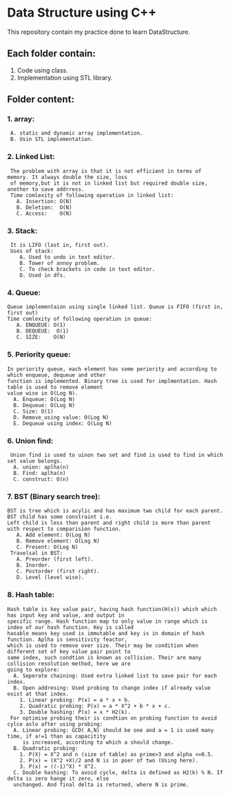 # Data Structure using C++
This repository contain my practice done to learn DataStructure.

## Each folder contain:
  1. Code using class.
  2. Implementation using STL library.

## Folder content:
  ### 1. array:<br>
     A. static and dynamic array implementation.
     B. Usin STL implementation.
  ### 2. Linked List: 
     The problem with array is that it is not efficient in terms of memory. It always double the size, loss 
     of memory,but it is not in linked list but required double size, another to save addrress.
     Time comlexity of following operation in linked list:
       A. Insertion: O(N)
       B. Deletion:  O(N)
       C. Access:    O(N)
  ### 3. Stack:
     It is LIFO (last in, first out).
     Uses of stack:
        A. Used to undo in text editor.
        B. Tower of annoy problem.
        C. To check brackets in code in text editor.
        D. Used in dfs.
  
  ### 4. Queue:
    Queue implementaion using single linked list. Queue is FIFO (first in, first out)
    Time comlexity of following operation in queue:
       A. ENQUEUE: O(1)
       B. DEQUEUE:  O(1)
       C. SIZE:    O(N)
  ### 5. Periority queue:
    In periority queue, each element has some periority and according to which enqueue, dequeue and other 
    function is implemented. Binary tree is used for implmentation. Hash table is used to remove element 
    value wise in O(Log N).
      A. Enqueue: O(Log N)
      B. Dequeue: O(Log N)
      C. Size: O(1)
      D. Remove_using value: O(Log N)
      E. Dequeue using index: O(Log N)
  ### 6. Union find:
     Union find is used to uinon two set and find is used to find in which set value belongs.
      A. union: aplha(n)
      B. Find: aplha(n)
      C. construct: O(n)
  ### 7. BST (Binary search tree):
    BST is tree which is acylic and has maximum two child for each parent. BST child has some constraint i.e. 
    Left child is less than parent and right child is more than parent with respect to comparision function.
       A. Add element: O(Log N) 
       B. Remove element: O(Log N)
       C. Present: O(Log N)
     Travelsal in BST:
       A. Preorder (first left).
       B. Inorder.
       C. Postorder (first right).
       D. Level (level wise).
  ### 8. Hash table:
    Hash table is key value pair, having hash function(H(x)) which which has input key and value, and output in 
    specific range. Hash function map to only value in range which is index of our hash function. Key is called 
    hasable means key used is immutable and key is in domain of hash function. Aplha is sensitivity feactor, 
    which is used to remove over size. Their may be condition when different set of key value pair point to 
    same index, such condtion is known as collision. Their are many collision resolution method, here we are
    going to explore:
      A. Seperate chaining: Used extra linked list to save pair for each index.
      B. Open addresing: Used probing to change index if already value exist at that index.
        1. Linear probing: P(x) = a * x + b.
        2. Quadratic probing: P(x) = a * X^2 + b * x + c.
        3. Double hashing: P(x) = x * H2(k).
     For optimise probing their is condtion on probing function to avoid cylce aslo after using probing:
      A. Linear probing: GCD( A,N) should be one and a = 1 is used many time, if a!=1 than as capacitity 
         is increased, according to which a should change.
      B. Quadratic probing: 
        1. P(X) = X^2 and n (size of table) as prime>3 and alpha <=0.5.
        2. P(x) = (X^2 +X)/2 and N is in poer of two (Using here).
        3. P(x) = ((-1)^X) * X^2.
      C. Double hashing: To avoid cycle, delta is defined as H2(k) % N. If delta is zero hange it zero, else
      unchanged. And final delta is returned, where N is prime.
